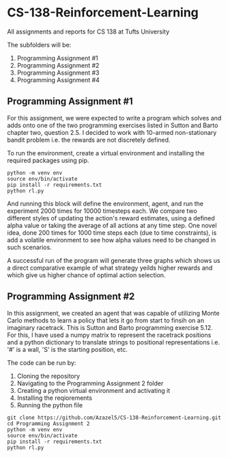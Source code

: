 # CS-138-Reinforcement-Learning

All assignments and reports for CS 138 at Tufts University

The subfolders will be:


1. Programming Assignment #1
2. Programming Assignment #2
3. Programming Assignment #3
4. Programming Assignment #4


## Programming Assignment #1

For this assignment, we were expected to write a program which solves and adds onto one of the two programming
exercises listed in Sutton and Barto chapter two, question 2.5. I decided to work with 10-armed non-stationary bandit problem
i.e. the rewards are not discretely defined. 

To run the environment, create a virtual environment and installing the required packages using pip.

~~~
python -m venv env 
source env/bin/activate
pip install -r requirements.txt
python rl.py
~~~

And running this block will define the environment, agent, and run the experiment 2000 times for 10000 timesteps each. We compare two different styles of updating the action's reward estimates, using
a defined alpha value or taking the average of all actions at any time step. One novel idea, done 200 times for 1000 time steps each (due to time constraints), is add a volatile environment to see how alpha values need to be changed in such scenarios.

A successful run of the program will generate three graphs which shows us a direct comparative example of what strategy
yeilds higher rewards and which give us higher chance of optimal action selection. 

## Programming Assignment #2

In this assignment, we created an agent that was capable of utilizing Monte Carlo methods to learn a policy that lets it go from start to finsih on an imaginary racetrack. This is Sutton and Barto programming exercise 5.12. For this, I have used a numpy matrix to represent the racetrack positions and a python dictionary
to translate strings to positional representations i.e. '#' is a wall, 'S' is the starting position, etc.

The code can be run by: 

1. Cloning the repository
2. Navigating to the Programming Assignment 2 folder
3. Creating a python virtual environment and activating it
4. Installing the reqiorements
5. Running the python file

~~~
git clone https://github.com/Azazel5/CS-138-Reinforcement-Learning.git
cd Programming Assignment 2
python -m venv env 
source env/bin/activate
pip install -r requirements.txt
python rl.py
~~~